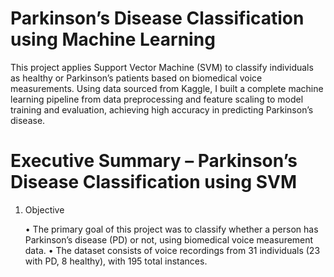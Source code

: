# Parkinson’s Disease Classification using Machine Learning
This project applies Support Vector Machine (SVM) to classify individuals as healthy or Parkinson’s patients based on biomedical voice measurements. Using data sourced from Kaggle, I built a complete machine learning pipeline from data preprocessing and feature scaling to model training and evaluation, achieving high accuracy in predicting Parkinson’s disease.

# Executive Summary – Parkinson’s Disease Classification using SVM

1.	Objective
   
    •	The primary goal of this project was to classify whether a person has Parkinson’s disease (PD) or not, using biomedical voice measurement data.
    •	The dataset consists of voice recordings from 31 individuals (23 with PD, 8 healthy), with 195 total instances.
